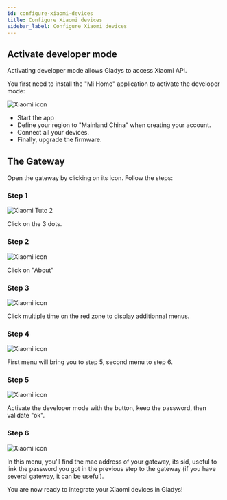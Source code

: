 ```yaml
---
id: configure-xiaomi-devices
title: Configure Xiaomi devices
sidebar_label: Configure Xiaomi devices
---
```


## Activate developer mode

Activating developer mode allows Gladys to access Xiaomi API.

You first need to install the "Mi Home" application to activate the developer mode:

<img src="/en/img/docs/configuration/xiaomi/xiaomi-tuto-1.jpg" alt="Xiaomi icon"  />

- Start the app
- Define your region to "Mainland China" when creating your account.
- Connect all your devices.
- Finally, upgrade the firmware.

## The Gateway

Open the gateway by clicking on its icon. Follow the steps:

### Step 1

<img src="/en/img/docs/configuration/xiaomi/xiaomi-tuto-2.jpg" alt="Xiaomi Tuto 2"  />

Click on the 3 dots.

### Step 2

<img src="/en/img/docs/configuration/xiaomi/xiaomi-tuto-3.jpg" alt="Xiaomi icon"  />

Click on "About"

### Step 3

<img src="/en/img/docs/configuration/xiaomi/xiaomi-tuto-4.jpg" alt="Xiaomi icon"  />

Click multiple time on the red zone to display additionnal menus.

### Step 4

<img src="/en/img/docs/configuration/xiaomi/xiaomi-tuto-5.jpg" alt="Xiaomi icon"  />

First menu will bring you to step 5, second menu to step 6.

### Step 5

<img src="/en/img/docs/configuration/xiaomi/xiaomi-tuto-6.jpg" alt="Xiaomi icon"  />

Activate the developer mode with the button, keep the password, then validate "ok".

### Step 6

<img src="/en/img/docs/configuration/xiaomi/xiaomi-tuto-7.jpg" alt="Xiaomi icon"  />

In this menu, you'll find the mac address of your gateway, its sid, useful to link the password you got in the previous step to the gateway (if you have several gateway, it can be useful).

You are now ready to integrate your Xiaomi devices in Gladys!
